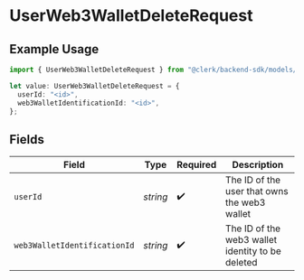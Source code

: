 # UserWeb3WalletDeleteRequest

## Example Usage

```typescript
import { UserWeb3WalletDeleteRequest } from "@clerk/backend-sdk/models/operations";

let value: UserWeb3WalletDeleteRequest = {
  userId: "<id>",
  web3WalletIdentificationId: "<id>",
};
```

## Fields

| Field                                            | Type                                             | Required                                         | Description                                      |
| ------------------------------------------------ | ------------------------------------------------ | ------------------------------------------------ | ------------------------------------------------ |
| `userId`                                         | *string*                                         | :heavy_check_mark:                               | The ID of the user that owns the web3 wallet     |
| `web3WalletIdentificationId`                     | *string*                                         | :heavy_check_mark:                               | The ID of the web3 wallet identity to be deleted |